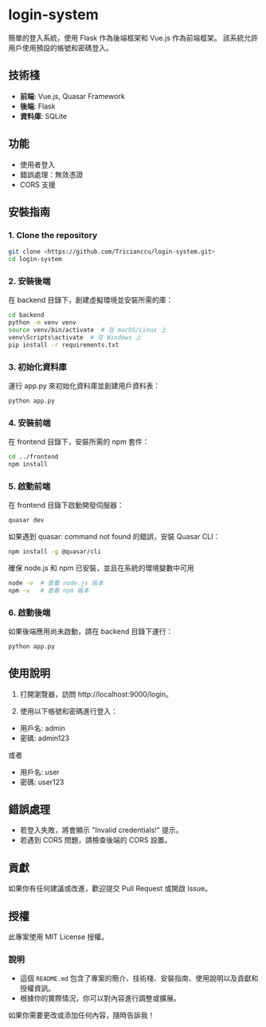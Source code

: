 # login-system

簡單的登入系統，使用 Flask 作為後端框架和 Vue.js 作為前端框架。
該系統允許用戶使用預設的帳號和密碼登入。

## 技術棧

- **前端**: Vue.js, Quasar Framework
- **後端**: Flask
- **資料庫**: SQLite

## 功能

- 使用者登入
- 錯誤處理：無效憑證
- CORS 支援

## 安裝指南

### 1.  Clone the repository

```bash
git clone <https://github.com/Tricianccu/login-system.git>
cd login-system
```

### 2. 安裝後端

在 backend 目錄下，創建虛擬環境並安裝所需的庫：

```bash
cd backend
python -m venv venv
source venv/bin/activate  # 在 macOS/Linux 上
venv\Scripts\activate  # 在 Windows 上
pip install -r requirements.txt
```

### 3. 初始化資料庫

運行 app.py 來初始化資料庫並創建用戶資料表：

```bash
python app.py
```

### 4. 安裝前端

在 frontend 目錄下，安裝所需的 npm 套件：

```bash
cd ../frontend
npm install
```

### 5. 啟動前端

在 frontend 目錄下啟動開發伺服器：

```bash
quasar dev
```

如果遇到 quasar: command not found 的錯誤，安裝 Quasar CLI：

```bash
npm install -g @quasar/cli
```

確保 node.js 和 npm 已安裝，並且在系統的環境變數中可用

```bash
node -v  # 查看 node.js 版本
npm -v   # 查看 npm 版本
```

### 6. 啟動後端

如果後端應用尚未啟動，請在 backend 目錄下運行：

```bash
python app.py
```

## 使用說明

1. 打開瀏覽器，訪問 http://localhost:9000/login。

2. 使用以下帳號和密碼進行登入：
- 用戶名: admin
- 密碼: admin123

或者

- 用戶名: user
- 密碼: user123

## 錯誤處理

- 若登入失敗，將會顯示 "Invalid credentials!" 提示。
- 若遇到 CORS 問題，請檢查後端的 CORS 設置。

## 貢獻
如果你有任何建議或改進，歡迎提交 Pull Request 或開啟 Issue。

## 授權
此專案使用 MIT License 授權。

### 說明

- 這個 `README.md` 包含了專案的簡介、技術棧、安裝指南、使用說明以及貢獻和授權資訊。
- 根據你的實際情況，你可以對內容進行調整或擴展。

如果你需要更改或添加任何內容，隨時告訴我！





